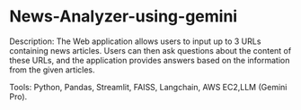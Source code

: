 # News-Analyzer-using-gemini
Description: The Web application allows users to input up to 3 URLs containing news articles. Users can then ask questions about the content of these URLs, and the application provides answers based on the information from the given articles.

Tools: Python, Pandas, Streamlit, FAISS, Langchain, AWS EC2,LLM (Gemini Pro).
